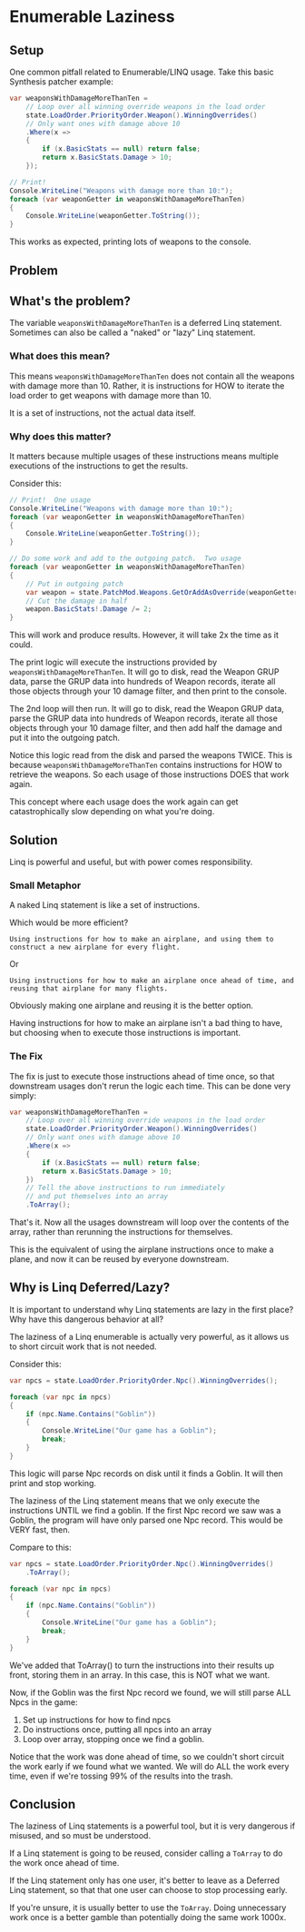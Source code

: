 # Enumerable Laziness
## Setup
One common pitfall related to Enumerable/LINQ usage.  Take this basic Synthesis patcher example:
```cs
var weaponsWithDamageMoreThanTen = 
    // Loop over all winning override weapons in the load order
    state.LoadOrder.PriorityOrder.Weapon().WinningOverrides()
    // Only want ones with damage above 10
    .Where(x =>
    {
        if (x.BasicStats == null) return false;
        return x.BasicStats.Damage > 10;
    });

// Print!
Console.WriteLine("Weapons with damage more than 10:");
foreach (var weaponGetter in weaponsWithDamageMoreThanTen)
{
    Console.WriteLine(weaponGetter.ToString());
}
```
This works as expected, printing lots of weapons to the console.

## Problem
## What's the problem?

The variable `weaponsWithDamageMoreThanTen` is a deferred Linq statement.  Sometimes can also be called a "naked" or "lazy" Linq statement.

### What does this mean?

This means `weaponsWithDamageMoreThanTen` does not contain all the weapons with damage more than 10.  Rather, it is instructions for HOW to iterate the load order to get weapons with damage more than 10.

It is a set of instructions, not the actual data itself.

### Why does this matter?
It matters because multiple usages of these instructions means multiple executions of the instructions to get the results.

Consider this:
```cs
// Print!  One usage
Console.WriteLine("Weapons with damage more than 10:");
foreach (var weaponGetter in weaponsWithDamageMoreThanTen)
{
    Console.WriteLine(weaponGetter.ToString());
}

// Do some work and add to the outgoing patch.  Two usage
foreach (var weaponGetter in weaponsWithDamageMoreThanTen)
{
    // Put in outgoing patch
    var weapon = state.PatchMod.Weapons.GetOrAddAsOverride(weaponGetter);
    // Cut the damage in half
    weapon.BasicStats!.Damage /= 2;
}
```

This will work and produce results.  However, it will take 2x the time as it could.

The print logic will execute the instructions provided by `weaponsWithDamageMoreThanTen`.  It will go to disk, read the Weapon GRUP data, parse the GRUP data into hundreds of Weapon records, iterate all those objects through your 10 damage filter, and then print to the console.

The 2nd loop will then run.  It will go to disk, read the Weapon GRUP data, parse the GRUP data into hundreds of Weapon records, iterate all those objects through your 10 damage filter, and then add half the damage and put it into the outgoing patch.

Notice this logic read from the disk and parsed the weapons TWICE.  This is because `weaponsWithDamageMoreThanTen` contains instructions for HOW to retrieve the weapons.  So each usage of those instructions DOES that work again.

This concept where each usage does the work again can get catastrophically slow depending on what you're doing.

## Solution
Linq is powerful and useful, but with power comes responsibility. 

### Small Metaphor
A naked Linq statement is like a set of instructions.

Which would be more efficient?

`Using instructions for how to make an airplane, and using them to construct a new airplane for every flight.`

Or 

`Using instructions for how to make an airplane once ahead of time, and reusing that airplane for many flights.`

Obviously making one airplane and reusing it is the better option.

Having instructions for how to make an airplane isn't a bad thing to have, but choosing when to execute those instructions is important.

### The Fix
The fix is just to execute those instructions ahead of time once, so that downstream usages don't rerun the logic each time.  This can be done very simply:
```cs
var weaponsWithDamageMoreThanTen = 
    // Loop over all winning override weapons in the load order
    state.LoadOrder.PriorityOrder.Weapon().WinningOverrides()
    // Only want ones with damage above 10
    .Where(x =>
    {
        if (x.BasicStats == null) return false;
        return x.BasicStats.Damage > 10;
    })
    // Tell the above instructions to run immediately
    // and put themselves into an array
    .ToArray();
```

That's it.  Now all the usages downstream will loop over the contents of the array, rather than rerunning the instructions for themselves.

This is the equivalent of using the airplane instructions once to make a plane, and now it can be reused by everyone downstream.

## Why is Linq Deferred/Lazy?
It is important to understand why Linq statements are lazy in the first place?  Why have this dangerous behavior at all?

The laziness of a Linq enumerable is actually very powerful, as it allows us to short circuit work that is not needed.

Consider this:
```cs
var npcs = state.LoadOrder.PriorityOrder.Npc().WinningOverrides();

foreach (var npc in npcs)
{
    if (npc.Name.Contains("Goblin"))
    {
        Console.WriteLine("Our game has a Goblin");
        break;
    }
}
```

This logic will parse Npc records on disk until it finds a Goblin.  It will then print and stop working.

The laziness of the Linq statement means that we only execute the instructions UNTIL we find a goblin.  If the first Npc record we saw was a Goblin, the program will have only parsed one Npc record.  This would be VERY fast, then.

Compare to this:
```cs
var npcs = state.LoadOrder.PriorityOrder.Npc().WinningOverrides()
    .ToArray();

foreach (var npc in npcs)
{
    if (npc.Name.Contains("Goblin"))
    {
        Console.WriteLine("Our game has a Goblin");
        break;
    }
}
```
We've added that ToArray() to turn the instructions into their results up front, storing them in an array.  In this case, this is NOT what we want.

Now, if the Goblin was the first Npc record we found, we will still parse ALL Npcs in the game:
1)  Set up instructions for how to find npcs
2)  Do instructions once, putting all npcs into an array
3)  Loop over array, stopping once we find a goblin.

Notice that the work was done ahead of time, so we couldn't short circuit the work early if we found what we wanted.  We will do ALL the work every time, even if we're tossing 99% of the results into the trash.

## Conclusion
The laziness of Linq statements is a powerful tool, but it is very dangerous if misused, and so must be understood.

If a Linq statement is going to be reused, consider calling a `ToArray` to do the work once ahead of time.

If the Linq statement only has one user, it's better to leave as a Deferred Linq statement, so that that one user can choose to stop processing early.

If you're unsure, it is usually better to use the `ToArray`.  Doing unnecessary work once is a better gamble than potentially doing the same work 1000x.
